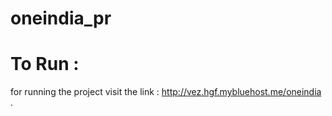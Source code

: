 # oneindia_pr

# To Run :
  for running the project visit the link  : http://vez.hgf.mybluehost.me/oneindia .
